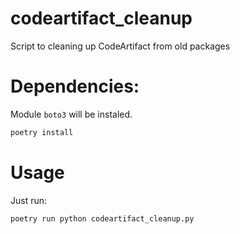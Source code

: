 # codeartifact_cleanup
Script to cleaning up CodeArtifact from old packages

# Dependencies:
Module `boto3` will be instaled.
```bash
poetry install
```

# Usage

Just run:
```bash
poetry run python codeartifact_cleanup.py
```
